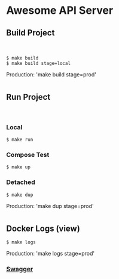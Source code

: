 # Awesome API Server

## Build Project
</br>

```console
$ make build
$ make build stage=local
```
Production: 'make build stage=prod'
#

## Run Project
</br>

### Local
```console
$ make run
```

### Compose Test
```console
$ make up
```

### Detached 
```console
$ make dup
```
Production: 'make dup stage=prod'
#

## Docker Logs (view)
```console
$ make logs
```
Production: 'make logs stage=prod'
</br>


### [Swagger](http://localhost:8080/swagger/index.html)